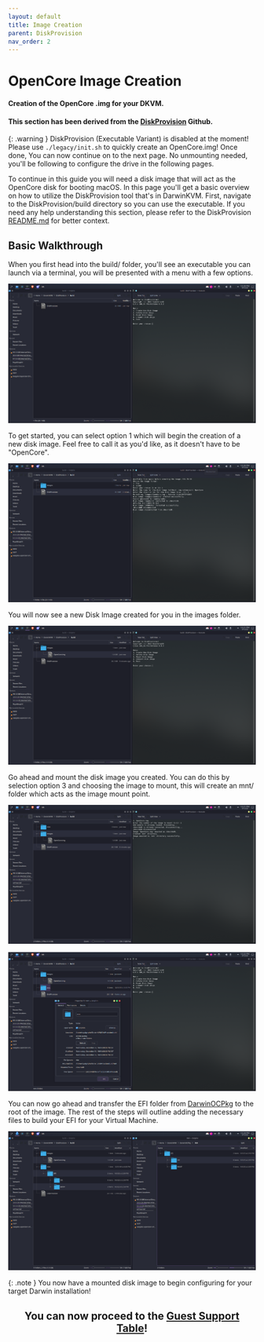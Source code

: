 ```yaml
---
layout: default
title: Image Creation
parent: DiskProvision
nav_order: 2
---
```


# OpenCore Image Creation
#### Creation of the OpenCore .img for your DKVM.
#### This section has been derived from the <a href="https://github.com/royalgraphx/DiskProvision">DiskProvision</a> Github.

{: .warning }
DiskProvision (Executable Variant) is disabled at the moment! Please use ``./legacy/init.sh`` to quickly create an OpenCore.img! Once done, You can now continue on to the next page. No unmounting needed, you'll be following to configure the drive in the following pages.

To continue in this guide you will need a disk image that will act as the OpenCore disk for booting macOS. In this page you'll get a basic overview on how to utilize the DiskProvision tool that's in DarwinKVM. First, navigate to the DiskProvision/build directory so you can use the executable. If you need any help understanding this section, please refer to the DiskProvision [README.md](https://github.com/royalgraphx/DiskProvision/blob/main/README.md) for better context.

## Basic Walkthrough

When you first head into the build/ folder, you'll see an executable you can launch via a terminal, you will be presented with a menu with a few options.

<p align="center">
  <img src="../../assets/DiskProvisionMainMenu.png">
</p>

To get started, you can select option 1 which will begin the creation of a new disk image. Feel free to call it as you'd like, as it doesn't have to be "OpenCore".

<p align="center">
  <img src="../../assets/DiskProvisionCreatingOCImage.png">
</p>

You will now see a new Disk Image created for you in the images folder.

<p align="center">
  <img src="../../assets/DiskProvisionPostImageCreation.png">
</p>

Go ahead and mount the disk image you created. You can do this by selection option 3 and choosing the image to mount, this will create an mnt/ folder which acts as the image mount point.

<p align="center">
  <img src="../../assets/DiskProvisionMountingDiskImage.png">
</p>

<p align="center">
  <img src="../../assets/DiskProvisionPostImageMount.png">
</p>

You can now go ahead and transfer the EFI folder from [DarwinOCPkg](https://github.com/royalgraphx/DarwinOCPkg) to the root of the image. The rest of the steps will outline adding the necessary files to build your EFI for your Virtual Machine.

<p align="center">
  <img src="../../assets/DiskProvisionAddingOCAlternative.png">
</p>

{: .note }
You now have a mounted disk image to begin configuring for your target Darwin installation!

<h2 align="center">You can now proceed to the <a href="../04-GuestSupport/index">Guest Support Table</a>!</h2>
